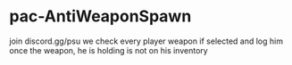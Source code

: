 # pac-AntiWeaponSpawn
join discord.gg/psu
we check every player weapon if selected and log him once the weapon, he is holding is not on his inventory
